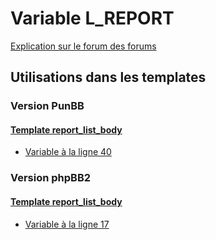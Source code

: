 # Variable L_REPORT
[Explication sur le forum des forums](http://forum.forumactif.com/t294113-listing-des-variables#L_REPORT)
## Utilisations dans les templates
### Version PunBB
#### [Template report_list_body](punbb/report_list_body.md)
* [Variable à la ligne 40](../punbb/report_list_body.tpl#L40)
### Version phpBB2
#### [Template report_list_body](subsilver/report_list_body.md)
* [Variable à la ligne 17](../subsilver/report_list_body.tpl#L17)